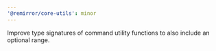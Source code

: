 ```yaml
---
'@remirror/core-utils': minor
---
```


Improve type signatures of command utility functions to also include an optional range.
